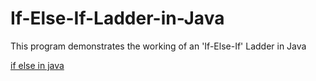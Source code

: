 # If-Else-If-Ladder-in-Java
This program demonstrates the working of an 'If-Else-If' Ladder in Java

[if else in java](https://www.flowerbrackets.com/if-else-java/)
